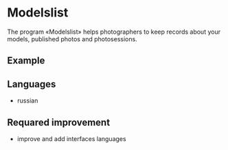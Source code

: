 # Modelslist


The program «Modelslist» helps photographers to keep records about your models, published photos and 
photosessions.


## Example


## Languages
* russian


## Requared improvement
* improve and add interfaces languages

